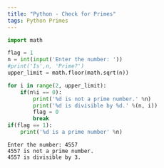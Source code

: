 ```yaml
---
title: "Python - Check for Primes"
tags: Python Primes
---
```



```python
import math 

flag = 1
n = int(input('Enter the number: '))
#print('Is',n, 'Prime?')
upper_limit = math.floor(math.sqrt(n))

for i in range(2, upper_limit):
    if(n%i == 0):
        print('%d is not a prime number.' %n)
        print('%d is divisible by %d.' %(n, i))
        flag = 0
        break
if(flag == 1):
    print('%d is a prime number' %n)
```

    Enter the number: 4557
    4557 is not a prime number.
    4557 is divisible by 3.

